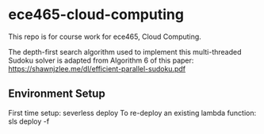 # ece465-cloud-computing
This repo is for course work for ece465, Cloud Computing.

The depth-first search algorithm used to implement this multi-threaded Sudoku solver is adapted from Algorithm 6 of this paper:
https://shawnjzlee.me/dl/efficient-parallel-sudoku.pdf

## Environment Setup
First time setup:
    severless deploy
To re-deploy an existing lambda function:
    sls deploy -f <lambda function name>
 
